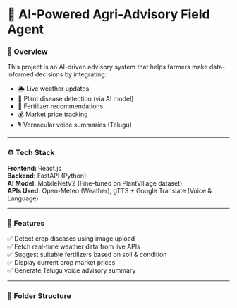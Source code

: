 # 🌾 AI-Powered Agri-Advisory Field Agent

### 🧠 Overview
This project is an AI-driven advisory system that helps farmers make data-informed decisions by integrating:
- 🌦️ Live weather updates
- 🧫 Plant disease detection (via AI model)
- 🌱 Fertilizer recommendations
- 💰 Market price tracking
- 🎙️ Vernacular voice summaries (Telugu)

---

### ⚙️ Tech Stack
**Frontend:** React.js  
**Backend:** FastAPI (Python)  
**AI Model:** MobileNetV2 (Fine-tuned on PlantVillage dataset)  
**APIs Used:** Open-Meteo (Weather), gTTS + Google Translate (Voice & Language)

---

### 🚀 Features
✅ Detect crop diseases using image upload  
✅ Fetch real-time weather data from live APIs  
✅ Suggest suitable fertilizers based on soil & condition  
✅ Display current crop market prices  
✅ Generate Telugu voice advisory summary  

---

### 🧩 Folder Structure
